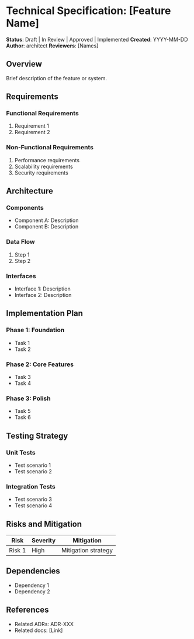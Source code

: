 # Technical Specification: [Feature Name]

**Status**: Draft | In Review | Approved | Implemented
**Created**: YYYY-MM-DD
**Author**: architect
**Reviewers**: [Names]

## Overview

Brief description of the feature or system.

## Requirements

### Functional Requirements
1. Requirement 1
2. Requirement 2

### Non-Functional Requirements
1. Performance requirements
2. Scalability requirements
3. Security requirements

## Architecture

### Components
- Component A: Description
- Component B: Description

### Data Flow
1. Step 1
2. Step 2

### Interfaces
- Interface 1: Description
- Interface 2: Description

## Implementation Plan

### Phase 1: Foundation
- Task 1
- Task 2

### Phase 2: Core Features
- Task 3
- Task 4

### Phase 3: Polish
- Task 5
- Task 6

## Testing Strategy

### Unit Tests
- Test scenario 1
- Test scenario 2

### Integration Tests
- Test scenario 3
- Test scenario 4

## Risks and Mitigation

| Risk | Severity | Mitigation |
|------|----------|------------|
| Risk 1 | High | Mitigation strategy |

## Dependencies

- Dependency 1
- Dependency 2

## References

- Related ADRs: ADR-XXX
- Related docs: [Link]
